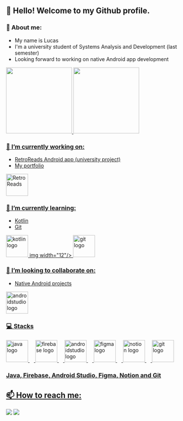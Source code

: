 ## 👋 Hello! Welcome to my Github profile.

### 👤 About me:
- My name is Lucas
- I'm a university student of Systems Analysis and Development (last semester)
- Looking forward to working on native Android app development

<div>
<a href="https://github.com/LucasQuinalia">
<img loading="lazy" height="180em" src="https://github-readme-stats.vercel.app/api/top-langs/?username=LucasQuinalia&layout=compact&langs_count=7&theme=dracula"/>
<img loading="lazy" height="180em" src="https://github-readme-stats.vercel.app/api?username=LucasQuinalia&show_icons=true&theme=dracula&include_all_commits=true&count_private=true"/>
</div>

### 🔭 I’m currently working on:
- RetroReads Android app (university project)
- My portfolio
<div align="left">
  <img height="60em" src="https://imgur.com/DAsGHhe.png" alt="RetroReads"/>
</div>
  
### 🌱 I’m currently learning:
- Kotlin
- Git
<div align="left">
  <img src="https://skillicons.dev/icons?i=kotlin" height="60em" alt="kotlin logo"/>
  img width="12"/>
  <img src="https://skillicons.dev/icons?i=git" height="60em" alt="git logo"/>
</div>

### 👯 I’m looking to collaborate on:
- Native Android projects
<div align="left">
  <img src="https://skillicons.dev/icons?i=androidstudio" height="60em" alt="androidstudio logo"/>
</div>

### 💻 Stacks

###
<div align="left">
  <img src="https://skillicons.dev/icons?i=java" height="60em" alt="java logo"/>
  <img width="12" />
  <img src="https://skillicons.dev/icons?i=firebase" height="60em" alt="firebase logo"/>
  <img width="12" />
  <img src="https://skillicons.dev/icons?i=androidstudio" height="60em" alt="androidstudio logo"/>
  <img width="12" />
  <img src="https://skillicons.dev/icons?i=figma" height="60em" alt="figma logo"/>
  <img width="12" />
  <img src="https://skillicons.dev/icons?i=notion" height="60em" alt="notion logo"/>
  <img width="12"/>
  <img src="https://skillicons.dev/icons?i=git" height="60em" alt="git logo"/>
</div>

### Java, Firebase, Android Studio, Figma, Notion and Git

## 📫 How to reach me:
<div>
  <a href = "mailto:lrgquinalia@gmail.com"><img loading="lazy" src="https://img.shields.io/badge/Gmail-D14836?style=for-the-badge&logo=gmail&logoColor=white" target="_blank"></a>
  <a href="https://www.linkedin.com/in/lucas-quinalia/" target="_blank"><img loading="lazy" src="https://img.shields.io/badge/-LinkedIn-%230077B5?style=for-the-badge&logo=linkedin&logoColor=white" target="_blank"></a>   
</div>
